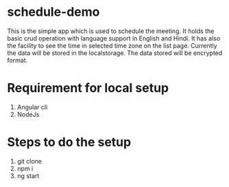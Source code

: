 # schedule-demo
This is the simple app which is used to schedule the meeting. It holds the basic crud operation with language support in English and Hindi. It has also the facility to see the time in selected time zone on the list page. Currently the data will be stored in the localstorage. The data stored will be encrypted format. 

# Requirement for local setup
1. Angular cli
2. NodeJs


# Steps to do the setup
1. git clone
2. npm i
3. ng start
